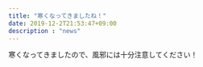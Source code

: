 ```yaml
---
title: "寒くなってきましたね！"
date: 2019-12-2T21:53:47+09:00
description : "news"
---
```

寒くなってきましたので、風邪には十分注意してください！